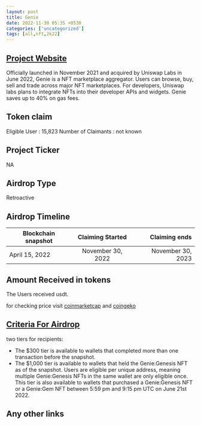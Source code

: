 ```yaml
---
layout: post
title: Genie
date: 2022-11-30 05:35 +0530
categories: ['uncategorized']
tags: [all,nft,2k22] 
---
```





## [Project Website](https://genie.xyz/)

Officially launched in November 2021 and acquired by Uniswap Labs in June 2022, Genie is a NFT marketplace aggregator. Users can browse, buy, sell and trade across major NFT marketplaces. For developers, Uniswap labs plans to integrate NFTs into their developer APIs and widgets. Genie saves up to 40% on gas fees.

## Token claim

Eligible User : 15,823
Number of Claimants : not known

## Project Ticker

NA

## Airdrop Type

Retroactive

## Airdrop Timeline

| Blockchain snapshot     | Claiming Started           | Claiming ends    |
| ----------------------- |:--------------------------:| ----------------:|
|     April 15, 2022      |       November 30, 2022    | November 30, 2023|

## Amount Received in tokens  

The Users received usdt.

for checking price visit [coinmarketcap](https://coinmarketcap.com/currencies/) and [coingeko](https://www.coingecko.com/en/coins/)

## [Criteria For Airdrop](https://blog.uniswap.org/uniswap-nft-aggregator-announcement)

two tiers for recipients:

* The $300 tier is available to wallets that completed more than one transaction before the snapshot.
* The $1,000 tier is available to wallets that held the Genie:Genesis NFT as of the snapshot.
    Users are eligible per unique address, meaning multiple Genie:Genesis NFTs in the same wallet are only eligible once.
    This tier is also available to wallets that purchased a Genie:Genesis NFT or a Genie:Gem NFT between 5:59 pm and 9:15 pm UTC on June 21st 2022.

## Any other links

